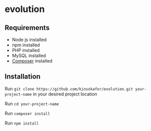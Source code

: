 # evolution
<h2>Requirements</h2>
<ul>
  <li>Node js installed</li>
  <li>npm installed</li>
  <li>PHP installed</li>
  <li>MySQL installed</li>
  <li><a href="https://getcomposer.org/download/" target="_blank">Composer</a> installed</li>
</ul>

<h2>Installation</h2>
<p>Run <code>git clone https://github.com/kinsokafor/evolution.git your-project-name</code> in your desired project location</p>
<p>Run <code>cd your-project-name</code></p>
<p>Run <code>composer install</code></p>
<p>Run <code>npm install</code></p>
